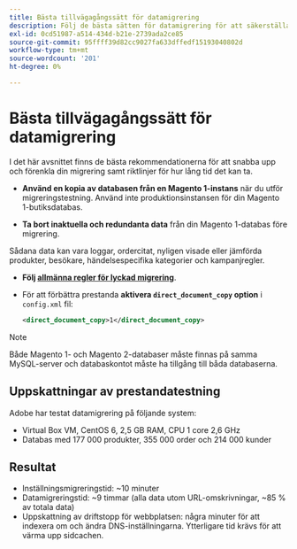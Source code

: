 ```yaml
---
title: Bästa tillvägagångssätt för datamigrering
description: Följ de bästa sätten för datamigrering för att säkerställa en lyckad uppgradering från Magento 1 till Magento 2.
exl-id: 0cd51987-a514-434d-b21e-2739ada2ce85
source-git-commit: 95ffff39d82cc9027fa633dffedf15193040802d
workflow-type: tm+mt
source-wordcount: '201'
ht-degree: 0%

---
```


# Bästa tillvägagångssätt för datamigrering

I det här avsnittet finns de bästa rekommendationerna för att snabba upp och förenkla din migrering samt riktlinjer för hur lång tid det kan ta.

* **Använd en kopia av databasen från en Magento 1-instans** när du utför migreringstestning. Använd inte produktionsinstansen för din Magento 1-butiksdatabas.

* **Ta bort inaktuella och redundanta data** från din Magento 1-databas före migrering.

Sådana data kan vara loggar, ordercitat, nyligen visade eller jämförda produkter, besökare, händelsespecifika kategorier och kampanjregler.

* **Följ [allmänna regler för lyckad migrering](migrate-data/overview.md#migration-overview)**.

* För att förbättra prestanda **aktivera `direct_document_copy` option** i `config.xml` fil:

   ```xml
   <direct_document_copy>1</direct_document_copy>
   ```

>[!NOTE]
>
>Både Magento 1- och Magento 2-databaser måste finnas på samma MySQL-server och databaskontot måste ha tillgång till båda databaserna.

## Uppskattningar av prestandatestning

Adobe har testat datamigrering på följande system:

* Virtual Box VM, CentOS 6, 2,5 GB RAM, CPU 1 core 2,6 GHz
* Databas med 177 000 produkter, 355 000 order och 214 000 kunder

## Resultat

* Inställningsmigreringstid: ~10 minuter
* Datamigreringstid: ~9 timmar (alla data utom URL-omskrivningar, ~85 % av totala data)
* Uppskattning av driftstopp för webbplatsen: några minuter för att indexera om och ändra DNS-inställningarna. Ytterligare tid krävs för att värma upp sidcachen.
